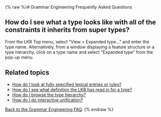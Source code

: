 {% raw %}# Grammar Engineering Frequently Asked Questions

## How do I see what a type looks like with all of the constraints it inherits from super types?

From the LKB Top menu, select "View &gt; Expanded type..." and enter the
type name. Alternatively, from a window displaying a feature structure
or a type hierarchy, click on a type name and select "Expanded type"
from the pop-up menu.

## Related topics

- [How do I look at fully specified lexical entries or
rules?](../GeFaqViewEntry)
- [How do I see what definition the LKB has read in for a
type?](../GeFaqViewType)
- [How do I browse the type hierarchy?](../GeFaqViewHierarchy)
- [How do I do interactive unification?](../GeFaqInteractiveUnify)

[Back to the Grammar Engineering FAQ](/GrammarEngineeringFaq).
{% endraw %}